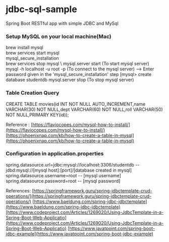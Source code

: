 # jdbc-sql-sample
Spring Boot RESTful app with simple JDBC and MySql

### Setup MySQL on your local machine(Mac)
brew install mysql \
brew services start mysql \
mysql_secure_installation \
brew services stop mysql \ 
mysql.server start (To start mysql server) \
mysql -h localhost -u root -p (To connect to the mysql server) --> Enter password given in the 'mysql_secure_installation' step
[mysql> create database studentdb
mysql.server stop (To stop mysql server)

### Table Creation Query
CREATE TABLE movies(id INT NOT NULL AUTO_INCREMENT,name VARCHAR(30) NOT NULL,dept VARCHAR(60) NOT NULL,roll VARCHAR(50) NOT NULL,PRIMARY KEY(id));

Reference : 
[https://flaviocopes.com/mysql-how-to-install/](https://flaviocopes.com/mysql-how-to-install/)
[https://phoenixnap.com/kb/how-to-create-a-table-in-mysql](https://phoenixnap.com/kb/how-to-create-a-table-in-mysql)

### Configuration in application.properties
spring.datasource.url=jdbc:mysql://localhost:3306/studentdb -- jdbd:mysql://[mysql host]:[port]/[database created in mysql]
spring.datasource.username=root -- [mysql username]
spring.datasource.password=root -- [mysql password]

References:
[https://springframework.guru/spring-jdbctemplate-crud-operations/](https://springframework.guru/spring-jdbctemplate-crud-operations/)
[https://www.baeldung.com/spring-jdbc-jdbctemplate](https://www.baeldung.com/spring-jdbc-jdbctemplate)
[https://www.codeproject.com/Articles/1269020/Using-JdbcTemplate-in-a-Spring-Boot-Web-Applicatio](https://www.codeproject.com/Articles/1269020/Using-JdbcTemplate-in-a-Spring-Boot-Web-Applicatio)
[https://www.javatpoint.com/spring-boot-jdbc-example](https://www.javatpoint.com/spring-boot-jdbc-example)
